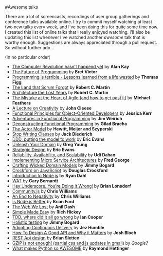 #Awesome talks

There are a lot of screencasts, recordings of user group gatherings and conference talks available online. I try to commit myself watching at least two new talks every week, and I've been doing this for quite some time now. I created this list of online talks that I really enjoyed watching. I'll also be updating this list whenever I've watched another *awesome* talk that is worthy enough. Suggestions are always appreciated through a pull request. So without further ado ..

(In no particular order)

* [The Computer Revolution hasn't happend yet](https://www.youtube.com/watch?v=oKg1hTOQXoY) by **Alan Kay**
* [The Future of Programming](https://vimeo.com/71278954) by **Bret Victor**
* [Programming is terrible - Lessons learned from a life wasted](https://www.youtube.com/watch?v=csyL9EC0S0c) by **Thomas Figg**
* [The Land that Scrum Forgot](https://www.youtube.com/watch?v=hG4LH6P8Syk) by **Robert C. Martin**
* [Architecture the Lost Years](http://www.confreaks.com/videos/759-rubymidwest2011-keynote-architecture-the-lost-years) by **Robert C. Martin**
* [The Mistake at the Heart of Agile (and how to get past it)](http://ndc2011.macsimum.no/mp4/Day1%20Wednesday/Track4%201500-1600.mp4) by **Michael Feathers**
* [A Lecture on Creativity](https://www.youtube.com/watch?v=ijtQP9nwrQA) by **John Cleese**
* [Functional Principles for Object-Oriented Developers](http://www.youtube.com/watch?v=pMGY9ViIGNU) by **Jessica Kerr**
* [Adventures in Functional Programming](https://vimeo.com/45140590) by **Jim Weirich**
* [Deconstructing Functional Programming](http://www.infoq.com/presentations/functional-pros-cons) by **Gilad Bracha**
* [The Actor Model](http://channel9.msdn.com/Shows/Going+Deep/Hewitt-Meijer-and-Szyperski-The-Actor-Model-everything-you-wanted-to-know-but-were-afraid-to-ask) by **Hewitt, Meijer and Szyperski**
* [Stop Writing Classes](http://pyvideo.org/video/880/stop-writing-classes) by **Jack Diederich**
* [DDD: putting the model to work](http://www.infoq.com/presentations/model-to-work-evans) by **Eric Evans**
* [Unleash Your Domain](https://vimeo.com/19428577) by **Greg Young**
* [Strategic Design](http://www.infoq.com/presentations/strategic-design-evans) by **Eric Evans**
* [Reliability, Availability, and Scalability](https://vimeo.com/6222577) by **Udi Dahan**
* [Implementing Micro Service Architectures](https://vimeo.com/79866979) by **Fred George**
* [Crafting Wicked Domain Models](https://vimeo.com/43598193) by **Jimmy Bogard**
* [Crockford on JavaScript](http://yuiblog.com/crockford/) by **Douglas Crockford**
* [Introduction to Node.js](http://www.yuiblog.com/blog/2010/05/20/video-dahl/) by **Ryan Dahl**
* [WAT](https://www.destroyallsoftware.com/talks/wat) by **Gary Bernardt**
* [Hey Underscore, You're Doing It Wrong!](http://www.youtube.com/watch?v=m3svKOdZijA) by **Brian Lonsdorf**
* [Community.js](https://www.youtube.com/watch?v=23Yxji-tEfc) by **Chris Williams**
* [An End to Negativity](https://www.youtube.com/watch?v=17rkSdkc5TI) by **Chris Williams**
* [Is Node.js Better](https://www.youtube.com/watch?v=C5fa1LZYodQ) by **Brian Ford**
* [The Web We Lost](https://www.youtube.com/watch?v=9KKMnoTTHJk) by **Anil Dash**
* [Simple Made Easy](http://www.infoq.com/presentations/Simple-Made-Easy) by **Rich Hickey**
* [TDD, where did it all go wrong](http://vimeo.com/68375232) by **Ian Cooper**
* [Holistic testing](http://vimeo.com/68390508) by **Jimmy Bogard**
* [Adopting Continuous Delivery](http://vimeo.com/68320415) by **Jez Humble**
* [How To Design A Good API and Why it Matters](http://www.youtube.com/watch?v=aAb7hSCtvGw) by **Josh Bloch**
* [REST Api design](https://www.youtube.com/watch?v=HW9wWZHWhnI) by **Brian Sletten**
* [GZIP is not enough! (partial css and js updates in gmail)](http:/www.youtube.com/watch?v=whGwm0Lky2s) by *Google?* 
* [What makes Python so AWESOME](http://www.youtube.com/watch?v=u1sVfGEBKWQ) by **Raymond Hettinger**

